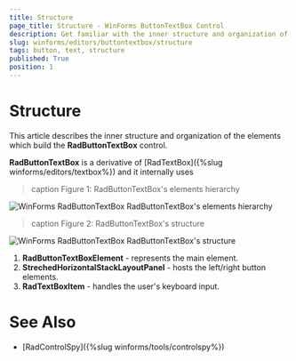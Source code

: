 ```yaml
---
title: Structure
page_title: Structure - WinForms ButtonTextBox Control
description: Get familiar with the inner structure and organization of the elements which build the WinForms ButtonTextBox control. 
slug: winforms/editors/buttontextbox/structure
tags: button, text, structure
published: True
position: 1
---
```


# Structure

This article describes the inner structure and organization of the elements which build the **RadButtonTextBox** control. 

**RadButtonTextBox** is a derivative of [RadTextBox]({%slug winforms/editors/textbox%}) and it internally uses     
        
>caption Figure 1: RadButtonTextBox's elements hierarchy

![WinForms RadButtonTextBox RadButtonTextBox's elements hierarchy](images/editors-buttontextbox-structure001.png) 

>caption Figure 2: RadButtonTextBox's structure

![WinForms RadButtonTextBox RadButtonTextBox's structure](images/editors-buttontextbox-structure002.png)

1. **RadButtonTextBoxElement** - represents the main element.
2. **StrechedHorizontalStackLayoutPanel** - hosts the left/right button elements.
3. **RadTextBoxItem** - handles the user's keyboard input. 
 

# See Also

* [RadControlSpy]({%slug winforms/tools/controlspy%})
            
